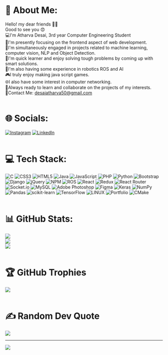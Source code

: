 # 💫 About Me:
Hello! my dear friends 🙋‍♂️<br>Good to see you 😍<br>💻I'm Atharva Desai, 3rd year Computer Engineering Student<br>🔭I'm presently focusing on the frontend aspect of web development. <br>🧠I'm simultaneously engaged in projects related to machine learning, computer vision, NLP and Object Detection.<br>🌱I'm quick learner and enjoy solving tough problems by coming up with smart solutions.<br>🤖I'm also having some experience in robotics ROS and AI <br>🎮I truly enjoy making java script games.<br>🌐I also have some interest in computer networking.<br>💫Always ready to learn and collaborate on the projects of my interests.<br>📩Contact Me: desaiatharva50@gmail.com<br><br>  

# 🌐 Socials:
[![Instagram](https://img.shields.io/badge/Instagram-%23E4405F.svg?logo=Instagram&logoColor=white)](https://instagram.com/atharva_desai263) [![LinkedIn](https://img.shields.io/badge/LinkedIn-%230077B5.svg?logo=linkedin&logoColor=white)](https://linkedin.com/in/atharva-desai-2642b222a) <br><br>

# 💻 Tech Stack:
![C](https://img.shields.io/badge/c-%2300599C.svg?style=for-the-badge&logo=c&logoColor=white) ![CSS3](https://img.shields.io/badge/css3-%231572B6.svg?style=for-the-badge&logo=css3&logoColor=white) ![HTML5](https://img.shields.io/badge/html5-%23E34F26.svg?style=for-the-badge&logo=html5&logoColor=white) ![Java](https://img.shields.io/badge/java-%23ED8B00.svg?style=for-the-badge&logo=java&logoColor=white) ![JavaScript](https://img.shields.io/badge/javascript-%23323330.svg?style=for-the-badge&logo=javascript&logoColor=%23F7DF1E) ![PHP](https://img.shields.io/badge/php-%23777BB4.svg?style=for-the-badge&logo=php&logoColor=white) ![Python](https://img.shields.io/badge/python-3670A0?style=for-the-badge&logo=python&logoColor=ffdd54) ![Bootstrap](https://img.shields.io/badge/bootstrap-%23563D7C.svg?style=for-the-badge&logo=bootstrap&logoColor=white) ![Django](https://img.shields.io/badge/django-%23092E20.svg?style=for-the-badge&logo=django&logoColor=white) ![jQuery](https://img.shields.io/badge/jquery-%230769AD.svg?style=for-the-badge&logo=jquery&logoColor=white) ![NPM](https://img.shields.io/badge/NPM-%23000000.svg?style=for-the-badge&logo=npm&logoColor=white) ![ROS](https://img.shields.io/badge/ros-%230A0FF9.svg?style=for-the-badge&logo=ros&logoColor=white) ![React](https://img.shields.io/badge/react-%2320232a.svg?style=for-the-badge&logo=react&logoColor=%2361DAFB) ![Redux](https://img.shields.io/badge/redux-%23593d88.svg?style=for-the-badge&logo=redux&logoColor=white) ![React Router](https://img.shields.io/badge/React_Router-CA4245?style=for-the-badge&logo=react-router&logoColor=white) ![Socket.io](https://img.shields.io/badge/Socket.io-black?style=for-the-badge&logo=socket.io&badgeColor=010101) ![MySQL](https://img.shields.io/badge/mysql-%2300f.svg?style=for-the-badge&logo=mysql&logoColor=white) ![Adobe Photoshop](https://img.shields.io/badge/adobephotoshop-%2331A8FF.svg?style=for-the-badge&logo=adobephotoshop&logoColor=white) 	![Figma](https://img.shields.io/badge/figma-%23F24E1E.svg?style=for-the-badge&logo=figma&logoColor=white) ![Keras](https://img.shields.io/badge/Keras-%23D00000.svg?style=for-the-badge&logo=Keras&logoColor=white) ![NumPy](https://img.shields.io/badge/numpy-%23013243.svg?style=for-the-badge&logo=numpy&logoColor=white) ![Pandas](https://img.shields.io/badge/pandas-%23150458.svg?style=for-the-badge&logo=pandas&logoColor=white) ![scikit-learn](https://img.shields.io/badge/scikit--learn-%23F7931E.svg?style=for-the-badge&logo=scikit-learn&logoColor=white) ![TensorFlow](https://img.shields.io/badge/TensorFlow-%23FF6F00.svg?style=for-the-badge&logo=TensorFlow&logoColor=white) ![LINUX](https://img.shields.io/badge/Linux-FCC624?style=for-the-badge&logo=linux&logoColor=black) ![Portfolio](https://img.shields.io/badge/Portfolio-%23000000.svg?style=for-the-badge&logo=firefox&logoColor=#FF7139) ![CMake](https://img.shields.io/badge/CMake-%23008FBA.svg?style=for-the-badge&logo=cmake&logoColor=white) <br><br>
# 📊 GitHub Stats:
![](https://github-readme-stats.vercel.app/api?username=atharvadesai1&theme=radical&hide_border=false&include_all_commits=false&count_private=true)<br/>
![](https://github-readme-streak-stats.herokuapp.com/?user=atharvadesai1&theme=radical&hide_border=false)<br/>
![](https://github-readme-stats.vercel.app/api/top-langs/?username=atharvadesai1&theme=radical&hide_border=false&include_all_commits=false&count_private=true&layout=compact) <br><br>

# 🏆 GitHub Trophies
![](https://github-profile-trophy.vercel.app/?username=atharvadesai1&theme=radical&no-frame=false&no-bg=true&margin-w=4) <br><br>

# ✍️ Random Dev Quote
![](https://quotes-github-readme.vercel.app/api?type=horizontal&theme=radical)

---
[![](https://visitcount.itsvg.in/api?id=atharvadesai1&icon=0&color=0)](https://visitcount.itsvg.in)

<!-- Proudly created with GPRM ( https://gprm.itsvg.in ) -->
